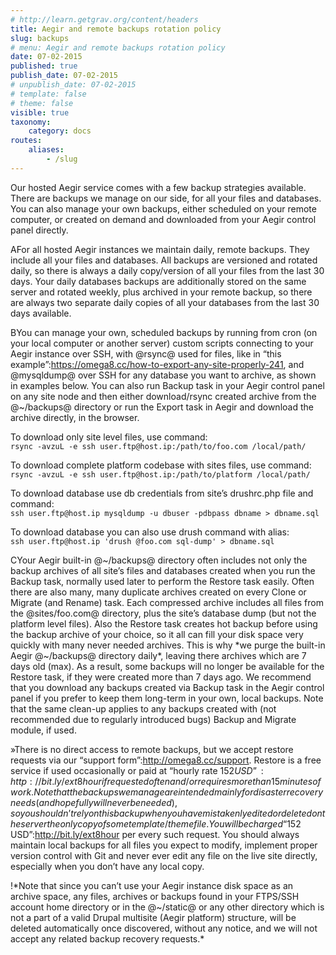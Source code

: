 ```yaml
---
# http://learn.getgrav.org/content/headers
title: Aegir and remote backups rotation policy
slug: backups
# menu: Aegir and remote backups rotation policy
date: 07-02-2015
published: true
publish_date: 07-02-2015
# unpublish_date: 07-02-2015
# template: false
# theme: false
visible: true
taxonomy:
    category: docs
routes:
    aliases:
        - /slug
---
```


Our hosted Aegir service comes with a few backup strategies available. There are backups we manage on our side, for all your files and databases. You can also manage your own backups, either scheduled on your remote computer, or created on demand and downloaded from your Aegir control panel directly.

<a name="backup-a"></a>

AFor all hosted Aegir instances we maintain daily, remote backups. They include all your files and databases. All backups are versioned and rotated daily, so there is always a daily copy/version of all your files from the last 30 days. Your daily databases backups are additionally stored on the same server and rotated weekly, plus archived in your remote backup, so there are always two separate daily copies of all your databases from the last 30 days available.

<a name="backup-b"></a>

BYou can manage your own, scheduled backups by running from cron (on your local computer or another server) custom scripts connecting to your Aegir instance over SSH, with @rsync@ used for files, like in “this example”:https://omega8.cc/how-to-export-any-site-properly-241, and @mysqldump@ over SSH for any database you want to archive, as shown in examples below. You can also run Backup task in your Aegir control panel on any site node and then either download/rsync created archive from the @~/backups@ directory or run the Export task in Aegir and download the archive directly, in the browser.

To download only site level files, use command:  
`rsync -avzuL -e ssh user.ftp@host.ip:/path/to/foo.com /local/path/`

To download complete platform codebase with sites files, use command:  
`rsync -avzuL -e ssh user.ftp@host.ip:/path/to/platform /local/path/`

To download database use db credentials from site’s drushrc.php file and command:  
`ssh user.ftp@host.ip mysqldump -u dbuser -pdbpass dbname > dbname.sql`

To download database you can also use drush command with alias:  
`ssh user.ftp@host.ip 'drush @foo.com sql-dump' > dbname.sql`

<a name="backup-c"></a>

CYour Aegir built-in @~/backups@ directory often includes not only the backup archives of all site’s files and databases created when you run the Backup task, normally used later to perform the Restore task easily. Often there are also many, many duplicate archives created on every Clone or Migrate (and Rename) task. Each compressed archive includes all files from the @sites/foo.com@ directory, plus the site’s database dump (but not the platform level files). Also the Restore task creates hot backup before using the backup archive of your choice, so it all can fill your disk space very quickly with many never needed archives. This is why \*we purge the built-in Aegir @~/backups@ directory daily\*, leaving there archives which are 7 days old (max). As a result, some backups will no longer be available for the Restore task, if they were created more than 7 days ago. We recommend that you download any backups created via Backup task in the Aegir control panel if you prefer to keep them long-term in your own, local backups. Note that the same clean-up applies to any backups created with (not recommended due to regularly introduced bugs) Backup and Migrate module, if used.

<a name="backup-d"></a>

»There is no direct access to remote backups, but we accept restore requests via our “support form”:http://omega8.cc/support. Restore is a free service if used occasionally or paid at “hourly rate $152 USD”:http://bit.ly/ext8hour if requested often and/or requires more than 15 minutes of work. Note that the backups we manage are intended mainly for disaster recovery needs (and hopefully will never be needed), so you shouldn’t rely on this backup when you have mistakenly edited or deleted on the server the only copy of some template/theme file. You will be charged “$152 USD”:http://bit.ly/ext8hour per every such request. You should always maintain local backups for all files you expect to modify, implement proper version control with Git and never ever edit any file on the live site directly, especially when you don’t have any local copy.

<a name="policy"></a>

!\*Note that since you can’t use your Aegir instance disk space as an archive space, any files, archives or backups found in your FTPS/SSH account home directory or in the @~/static@ or any other directory which is not a part of a valid Drupal multisite (Aegir platform) structure, will be deleted automatically once discovered, without any notice, and we will not accept any related backup recovery requests.\*